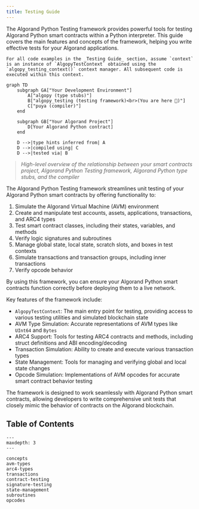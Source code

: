 ```yaml
---
title: Testing Guide
---
```


The Algorand Python Testing framework provides powerful tools for testing Algorand Python smart contracts within a Python interpreter. This guide covers the main features and concepts of the framework, helping you write effective tests for your Algorand applications.

```{note}
For all code examples in the _Testing Guide_ section, assume `context` is an instance of `AlgopyTestContext` obtained using the `algopy_testing_context()` context manager. All subsequent code is executed within this context.
```

```{mermaid}
graph TD
    subgraph GA["Your Development Environment"]
        A["algopy (type stubs)"]
        B["algopy_testing (testing framework)<br>(You are here 📍)"]
        C["puya (compiler)"]
    end

    subgraph GB["Your Algorand Project"]
        D[Your Algorand Python contract]
    end

    D -->|type hints inferred from| A
    D -->|compiled using| C
    D -->|tested via| B
```

> _High-level overview of the relationship between your smart contracts project, Algorand Python Testing framework, Algorand Python type stubs, and the compiler_

The Algorand Python Testing framework streamlines unit testing of your Algorand Python smart contracts by offering functionality to:

1. Simulate the Algorand Virtual Machine (AVM) environment
2. Create and manipulate test accounts, assets, applications, transactions, and ARC4 types
3. Test smart contract classes, including their states, variables, and methods
4. Verify logic signatures and subroutines
5. Manage global state, local state, scratch slots, and boxes in test contexts
6. Simulate transactions and transaction groups, including inner transactions
7. Verify opcode behavior

By using this framework, you can ensure your Algorand Python smart contracts function correctly before deploying them to a live network.

Key features of the framework include:

- `AlgopyTestContext`: The main entry point for testing, providing access to various testing utilities and simulated blockchain state
- AVM Type Simulation: Accurate representations of AVM types like `UInt64` and `Bytes`
- ARC4 Support: Tools for testing ARC4 contracts and methods, including struct definitions and ABI encoding/decoding
- Transaction Simulation: Ability to create and execute various transaction types
- State Management: Tools for managing and verifying global and local state changes
- Opcode Simulation: Implementations of AVM opcodes for accurate smart contract behavior testing

The framework is designed to work seamlessly with Algorand Python smart contracts, allowing developers to write comprehensive unit tests that closely mimic the behavior of contracts on the Algorand blockchain.

## Table of Contents

```{toctree}
---
maxdepth: 3
---

concepts
avm-types
arc4-types
transactions
contract-testing
signature-testing
state-management
subroutines
opcodes
```
